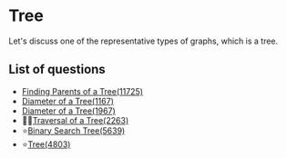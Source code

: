 Tree
=============
Let's discuss one of the representative types of graphs, which is a tree.

List of questions
--------------

- [Finding Parents of a Tree(11725)](https://github.com/yoru4890/coding_test/blob/main/baekjoon/tree/11725.md)
- [Diameter of a Tree(1167)](https://github.com/yoru4890/coding_test/blob/main/baekjoon/tree/1167.md)
- [Diameter of a Tree(1967)](https://github.com/yoru4890/coding_test/blob/main/baekjoon/tree/1967.md)
- 🌙🌙[Traversal of a Tree(2263)](https://github.com/yoru4890/coding_test/blob/main/baekjoon/tree/2263.md)
- ⭐[Binary Search Tree(5639)](https://github.com/yoru4890/coding_test/blob/main/baekjoon/tree/5639.md)
- ⭐[Tree(4803)](https://github.com/yoru4890/coding_test/blob/main/baekjoon/tree/4803.md)
